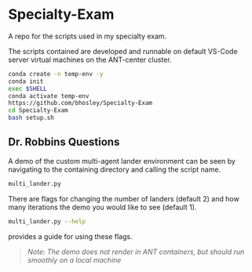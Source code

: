 # Specialty-Exam

A repo for the scripts used in my specialty exam.

The scripts contained are developed and runnable on default VS-Code server
virtual machines on the ANT-center cluster.

```bash
conda create -n temp-env -y
conda init
exec $SHELL
conda activate temp-env
https://github.com/bhosley/Specialty-Exam
cd Specialty-Exam
bash setup.sh
```

## Dr. Robbins Questions

A demo of the custom multi-agent lander environment can be seen by navigating to the containing directory and calling the script name.
```bash
multi_lander.py
```
There are flags for changing the number of landers (default 2) and how
many iterations the demo you would like to see (default 1).
```bash
multi_lander.py --help
```
provides a guide for using these flags.
>*Note: The demo does not render in ANT containers, but should run smoothly on* 
>*a local machine*